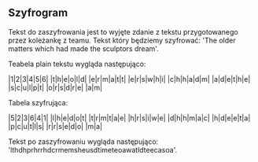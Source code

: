 ## Szyfrogram

Tekst do zaszyfrowania jest to wyjęte zdanie z tekstu przygotowanego przez koleżankę z teamu.
Tekst który będziemy szyfrować: 'The older matters which had made the sculptors dream'.

Teabela plain tekstu wygląda następująco:

|1|2|3|4|5|6|
|t|h|e|o|l|d|
|e|r|m|a|t|t|
|e|r|s|w|h|i|
|c|h|h|a|d|m|
|a|d|e|t|h|e|
|s|c|u|l|p|t|
|o|r|s|d|r|e|
|a|m|

Tabela szyfrująca:

|5|2|3|6|4|1|
|l|h|e|d|o|t|
|t|r|m|t|a|e|
|h|r|s|i|w|e|
|d|h|h|m|a|c|
|h|d|e|e|t|a|
|p|c|u|t|l|s|
|r|r|s|e|d|o|
|m|a|

Tekst po zaszyfrowaniu wygląda następująco: 'lthdhprhrrhdcrmemsheusdtimeteoawatldteecasoa'.

